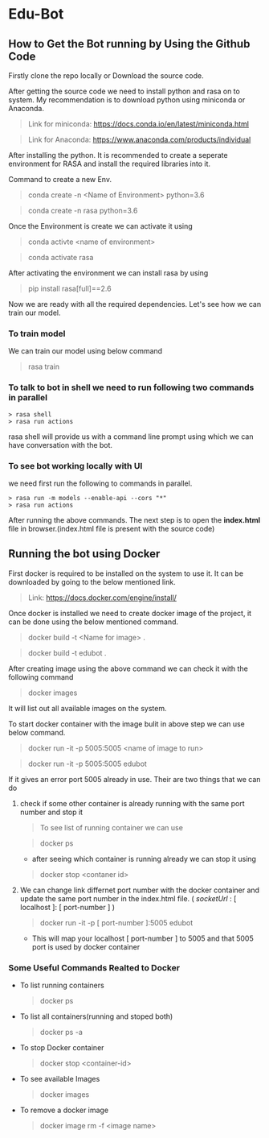 # Edu-Bot

## How to Get the Bot running by Using the Github Code
Firstly clone the repo locally or Download the source code.

After getting the source code we need to install python and rasa on to system. My recommendation is to download python using miniconda or Anaconda.

>Link for miniconda: https://docs.conda.io/en/latest/miniconda.html

>Link for Anaconda: https://www.anaconda.com/products/individual

After installing the python. It is recommended to create a seperate environment for RASA and install the required libraries into it.

Command to create a new Env.

> conda create -n \<Name of Environment\> python=3.6

> conda create -n rasa python=3.6

Once the Environment is create we can activate it using
> conda activte \<name of environment>

> conda activate rasa

After activating the environment we can install rasa by using
> pip install rasa[full]==2.6

Now we are ready with all the required dependencies. Let's see how we can train our model.

### To train model
We can train our model using below command
> rasa train

### To talk to bot in shell we need to run following two commands in parallel
    > rasa shell
    > rasa run actions
rasa shell will provide us with a command line prompt using which we can have conversation with the bot.

### To see bot working locally with UI
we need first run the following to commands in parallel.
    
    > rasa run -m models --enable-api --cors "*" 
    > rasa run actions
After running the above commands. The next step is to open the <b>index.html</b> file in browser.(index.html file is present with the source code)



## Running the bot using Docker
First docker is required to be installed on the system to use it. It can be downloaded by going to the below mentioned link.
> Link: https://docs.docker.com/engine/install/

Once docker is installed we need to create docker image of the project, it can be done using the below mentioned command.
> docker build -t \<Name for image> .

> docker build -t edubot .

After creating image using the above command we can check it with the following command
> docker images

It will list out all available images on the system.

To start docker container with the image bulit in above step we can use below command.

> docker run -it -p 5005:5005 \<name of image to run>

> docker run -it  -p 5005:5005 edubot

If it gives an error port 5005 already in use. Their are two things that we can do
1. check if some other container is already running with the same port number and stop it
    > To see list of running container we can use
    
    > docker ps
    - after seeing which container is running already we can stop it using
    > docker stop \<contaner id>
2. We can change link differnet port number with the docker container and update the same port number in the index.html file. ( *socketUrl* : [ localhost ]: [ port-number ] )
    > docker run -it  -p [ port-number ]:5005 edubot
    - This will map your localhost [ port-number ] to 5005 and that 5005 port is used by docker container

### Some Useful Commands Realted to Docker
- To list running containers
    > docker ps
- To list all containers(running and stoped both)
    > docker ps -a
- To stop Docker container
    > docker stop \<container-id>
- To see available Images
    > docker images
- To remove a docker image
    > docker image rm -f \<image name>
